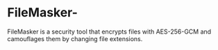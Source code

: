 # FileMasker-
FileMasker is a security tool that encrypts files with AES-256-GCM and camouflages them by changing file extensions. 
